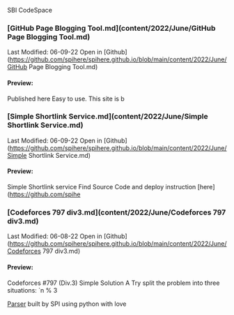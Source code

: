 SBI CodeSpace
### [GitHub Page Blogging Tool.md](content/2022/June/GitHub Page Blogging Tool.md) 
Last Modified: 06-09-22 Open in [Github](https://github.com/spihere/spihere.github.io/blob/main/content/2022/June/GitHub Page Blogging Tool.md)
#### Preview: 

Published here
Easy to use.
This site is b
### [Simple Shortlink Service.md](content/2022/June/Simple Shortlink Service.md) 
Last Modified: 06-09-22 Open in [Github](https://github.com/spihere/spihere.github.io/blob/main/content/2022/June/Simple Shortlink Service.md)
#### Preview: 

Simple Shortlink service
Find Source Code and deploy instruction [here](https://github.com/spihe
### [Codeforces 797 div3.md](content/2022/June/Codeforces 797 div3.md) 
Last Modified: 06-08-22 Open in [Github](https://github.com/spihere/spihere.github.io/blob/main/content/2022/June/Codeforces 797 div3.md)
#### Preview: 

Codeforces #797 (Div.3) Simple Solution
A
Try split the problem into three situations: `n % 3

[Parser](https://github.com/sbihere/) built by SPI using python with love
